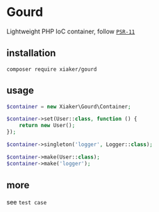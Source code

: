 # Gourd

Lightweight PHP IoC container, follow [`PSR-11`](https://www.php-fig.org/psr/psr-11/)

## installation
`composer require xiaker/gourd`

## usage

```php
$container = new Xiaker\Gourd\Container;

$container->set(User::class, function () {
    return new User();
});

$container->singleton('logger', Logger::class);

$container->make(User::class);
$container->make('logger');
```

## more
see `test case`